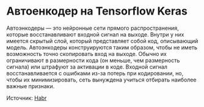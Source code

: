 # Автоенкодер на Tensorflow Keras

Автоэнкодеры — это нейронные сети прямого распространения, которые восстанавливают входной сигнал на выходе. Внутри у них имеется скрытый слой, который представляет собой код, описывающий модель. Автоэнкодеры конструируются таким образом, чтобы не иметь возможность точно скопировать вход на выходе. Обычно их ограничивают в размерности кода (он меньше, чем размерность сигнала) или штрафуют за активации в коде. Входной сигнал восстанавливается с ошибками из-за потерь при кодировании, но, чтобы их минимизировать, сеть вынуждена учиться отбирать наиболее важные признаки.

Источник: [Habr](https://habr.com/ru/post/331382/)